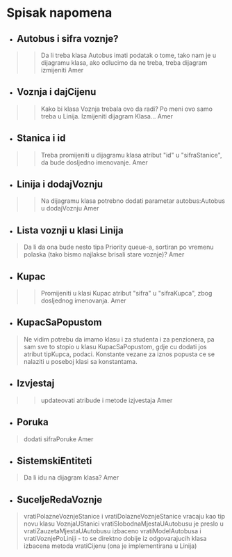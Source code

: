 # Spisak napomena #

  * ## Autobus i sifra voznje? ##
> > Da li treba klasa Autobus imati podatak o tome, tako nam je u dijagramu klasa, ako odlucimo da ne treba, treba dijagram izmijeniti
Amer

  * ## Voznja i dajCijenu ##
> > Kako bi klasa Voznja trebala ovo da radi? Po meni ovo samo treba u Linija. Izmijeniti dijagram Klasa...
Amer
  * ## Stanica i id ##
> > Treba promijeniti u dijagramu klasa atribut "id" u "sifraStanice", da bude dosljedno imenovanje.
Amer

  * ## Linija i dodajVoznju ##
> > Na dijagramu klasa potrebno dodati parametar autobus:Autobus u dodajVoznju
Amer

  * ## Lista voznji u klasi Linija ##

> Da li da ona bude nesto tipa Priority queue-a, sortiran po vremenu polaska (tako bismo najlakse brisali stare voznje)?
Amer
  * ## Kupac ##
> > Promijeniti u klasi Kupac atribut "sifra" u "sifraKupca", zbog dosljednog imenovanja.
Amer
  * ## KupacSaPopustom ##

> Ne vidim potrebu da imamo klasu i za studenta i za penzionera, pa sam sve to stopio u klasu KupacSaPopustom, gdje cu dodati jos atribut tipKupca, podaci. Konstante vezane za iznos popusta ce se nalaziti u poseboj klasi sa konstantama.

  * ## Izvjestaj ##
> > updateovati atribude i metode izjvestaja
Amer

  * ## Poruka ##

> dodati sifraPoruke
Amer

  * ## SistemskiEntiteti ##
> Da li idu na dijagram klasa?
Amer

  * ## SuceljeRedaVoznje ##
> vratiPolazneVoznjeStanice i vratiDolazneVoznjeStanice vracaju kao tip novu klasu VoznjaUStanici
vratiSlobodnaMjestaUAutobusu je preslo u vratiZauzetaMjestaUAutobusu
izbaceno vratiModelAutobusa i vratiVoznjePoLiniji - to se direktno dobije iz odgovarajucih klasa
izbacena metoda vratiCijenu (ona je implementirana u Linija)